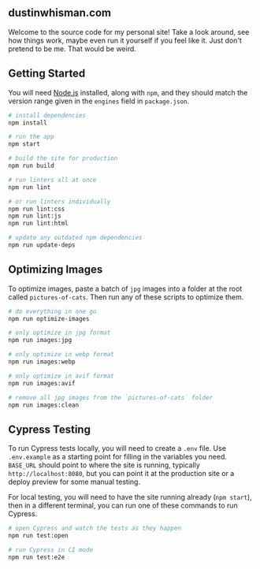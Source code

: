 ## dustinwhisman.com

Welcome to the source code for my personal site! Take a look around, see how things work, maybe even run it yourself if you feel like it. Just don't pretend to be me. That would be weird.

## Getting Started

You will need [Node.js](https://nodejs.org/en/) installed, along with `npm`, and they should match the version range given in the `engines` field in `package.json`.

```sh
# install dependencies
npm install

# run the app
npm start

# build the site for production
npm run build

# run linters all at once
npm run lint

# or run linters individually
npm run lint:css
npm run lint:js
npm run lint:html

# update any outdated npm dependencies
npm run update-deps
```

## Optimizing Images

To optimize images, paste a batch of `jpg` images into a folder at the root called `pictures-of-cats`. Then run any of these scripts to optimize them.

```sh
# do everything in one go
npm run optimize-images

# only optimize in jpg format
npm run images:jpg

# only optimize in webp format
npm run images:webp

# only optimize in avif format
npm run images:avif

# remove all jpg images from the `pictures-of-cats` folder
npm run images:clean
```

## Cypress Testing

To run Cypress tests locally, you will need to create a `.env` file. Use `.env.example` as a starting point for filling in the variables you need. `BASE_URL` should point to where the site is running, typically `http://localhost:8080`, but you can point it at the production site or a deploy preview for some manual testing.

For local testing, you will need to have the site running already (`npm start`), then in a different terminal, you can run one of these commands to run Cypress.

```sh
# open Cypress and watch the tests as they happen
npm run test:open

# run Cypress in CI mode
npm run test:e2e
```
